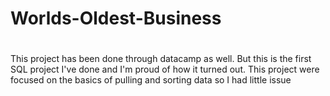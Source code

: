 # Worlds-Oldest-Business
#
This project has been done through datacamp as well. But this is the first SQL project I've done and I'm proud of how it turned out. This project were focused on the basics of pulling and sorting data so I had little issue 
